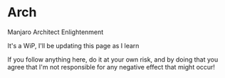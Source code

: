 # Arch
Manjaro Architect Enlightenment

It's a WiP, I'll be updating this page as I learn

If you follow anything here, do it at your own risk, and by doing that you agree that I'm not responsible for any negative effect that might occur!
